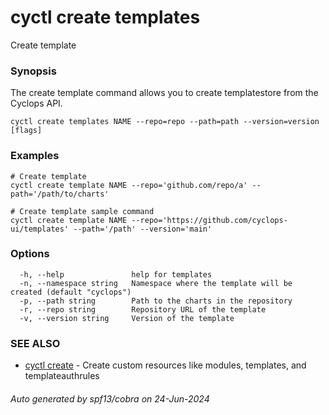 # cyctl create templates

Create template

### Synopsis

The create template command allows you to create templatestore from the Cyclops API.

```
cyctl create templates NAME --repo=repo --path=path --version=version [flags]
```

### Examples

```
# Create template
cyctl create template NAME --repo='github.com/repo/a' --path='/path/to/charts'

# Create template sample command
cyctl create template NAME --repo='https://github.com/cyclops-ui/templates' --path='/path' --version='main'
```

### Options

```
  -h, --help               help for templates
  -n, --namespace string   Namespace where the template will be created (default "cyclops")
  -p, --path string        Path to the charts in the repository
  -r, --repo string        Repository URL of the template
  -v, --version string     Version of the template
```

### SEE ALSO

* [cyctl create](cyctl_create.md)	 - Create custom resources like modules, templates, and templateauthrules

###### Auto generated by spf13/cobra on 24-Jun-2024

